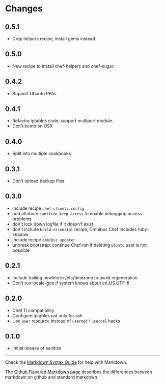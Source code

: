 Changes
=======

0.5.1
-----
* Drop helpers recipe, install gems instead

0.5.0
-----

* New recipe to install chef-helpers and chef-sugar.

0.4.2
-----

* Support Ubuntu PPAs

0.4.1
-----

* Refactor iptables code, support multiport module.
* Don't bomb on OSX

0.4.0
-----

* Split into multiple cookbooks

0.3.1
-----

* Don't upload backup files

0.3.0
-----

* include recipe `chef-client::config`
* add attribute `sanitize.keep_access` to enable debugging access
  problems
* don't lock down logfile if it doesn't exist
* don't include `build-essential` recipe, Omnibus Chef includes
  ruby-shadow
* include recipe `omnibus_updater`
* unbreak bootstrap: continue Chef run if deleting `ubuntu` user is not possible

0.2.1
-----

* Include trailing newline in /etc/timezone to avoid regeneration
* Don't run locale-gen if system knows about en_US.UTF-8

0.2.0
-----

* Chef 11 compatibility
* Configure iptables not only for ssh
* Use `user` resource instead of `usermod` / `userdel` hacks

0.1.0
-----

* Initial release of sanitize

- - - 
Check the [Markdown Syntax Guide](http://daringfireball.net/projects/markdown/syntax) for help with Markdown.

The [Github Flavored Markdown page](http://github.github.com/github-flavored-markdown/) describes the differences between markdown on github and standard markdown.
